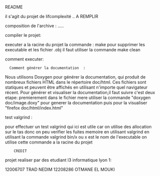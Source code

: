 README 

il s'agit du projet de lifcomplexité ..
A REMPLIR

composition de l'archive :
.....



compiler le projet: 

executer a la racine du projet la commande : make 
pour supprimer les executable et les fichier .obj il faut utiliser la commande make clean 

comment executer:


      Comment générer la documentation  :

Nous utilisons Doxygen pour générer la documentation, qui produit de nombreux fichiers HTML dans le répertoire doc/html.
 Ces fichiers sont statiques et peuvent être affichés en utilisant n'importe quel navigateur récent.
 Pour générer et visualiser la documentation,il faut suivre c'est deux etape: premierement dans le fichier mere utiliser la commande
"doxygen doc/image.doxy" pour generer la documentation puis pour la visualiser "firefox doc/html/index.html"

test valgrind :

pour effectuer un test valgrind qui ici est utile car on utilise des allocation sur le tas donc on peu verifier les fuites memoire en utilisant valgrind en utilisant la commande valgrind bin/x ou x est le nom de l'executable on utilise cette commande a la racine du projet 


        CREDIT

projet realiser par des etudiant l3 informatique lyon 1:

12006707 TRAD NEDIM
12208286 OTMANE EL MOUKI